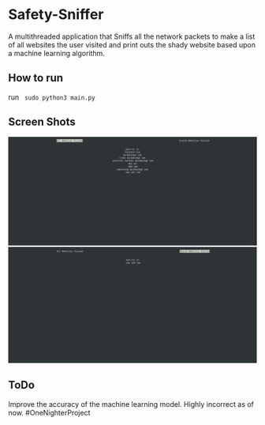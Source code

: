 # Safety-Sniffer
A multithreaded application that Sniffs all the network packets to make a list of all websites the user visited and print outs the shady website based upon a machine learning algorithm.
## How to run
run <code> sudo python3 main.py </code>
## Screen Shots
![Alt text](ScreenShots/all.png?raw=true "All")
![Alt text](ScreenShots/unsafe.png?raw=true "Unsafe")
## ToDo
Improve the accuracy of the machine learning model. Highly incorrect as of now. #OneNighterProject
